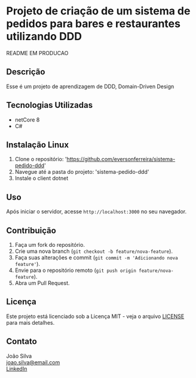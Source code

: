 # Projeto de criação de um sistema de pedidos para bares e restaurantes utilizando DDD
README EM PRODUCAO

## Descrição
Esse é um projeto de aprendizagem de DDD, Domain-Driven Design


## Tecnologias Utilizadas
- netCore 8
- C#

## Instalação Linux
1. Clone o repositório: 'https://github.com/eversonferreira/sistema-pedido-ddd'
2. Navegue até a pasta do projeto: 'sistema-pedido-ddd'
3. Instale o client dotnet


## Uso
Após iniciar o servidor, acesse `http://localhost:3000` no seu navegador.

## Contribuição
1. Faça um fork do repositório.
2. Crie uma nova branch (`git checkout -b feature/nova-feature`).
3. Faça suas alterações e commit (`git commit -m 'Adicionando nova feature'`).
4. Envie para o repositório remoto (`git push origin feature/nova-feature`).
5. Abra um Pull Request.

## Licença
Este projeto está licenciado sob a Licença MIT - veja o arquivo [LICENSE](LICENSE) para mais detalhes.

## Contato
João Silva  
joao.silva@email.com  
[LinkedIn](https://www.linkedin.com/in/joaosilva)
